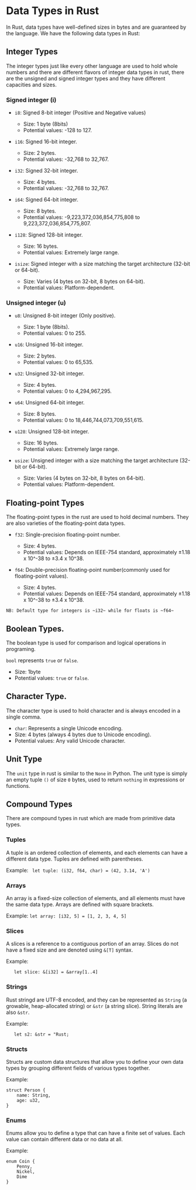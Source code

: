 # Data Types in Rust

In Rust, data types have well-defined sizes in bytes and are guaranteed by the language. We have the following data types in Rust:

## Integer Types

The integer types just like every other language are used to hold whole numbers and there are different flavors of integer data types in rust, there are the unsigned and signed integer types and they have different capacities and sizes.

### Signed integer (i)
* `i8`: Signed 8-bit integer (Positive and Negative values)
    * Size: 1 byte (8bits)
    * Potential values: -128 to 127.

* `i16`: Signed 16-bit integer.
    * Size: 2 bytes.
    * Potential values: -32,768 to 32,767.

*  `i32`: Signed 32-bit integer.
    * Size: 4 bytes.
    * Potential values: -32,768 to 32,767.

*  `i64`: Signed 64-bit integer.
    * Size: 8 bytes.
    * Potential values: -9,223,372,036,854,775,808 to 9,223,372,036,854,775,807.

*  `i128`: Signed 128-bit integer.
    * Size: 16 bytes.
    * Potential values: Extremely large range.

*  `isize`: Signed integer with a size matching the target architecture (32-bit or 64-bit).
    * Size: Varies (4 bytes on 32-bit, 8 bytes on 64-bit).
    * Potential values: Platform-dependent.

### Unsigned integer (u)
* `u8`: Unsigned 8-bit integer (Only positive).
    * Size: 1 byte (8bits).
    * Potential values: 0 to 255.

* `u16`: Unsigned 16-bit integer.
    * Size: 2 bytes.
    * Potential values: 0 to 65,535.

*  `u32`: Unsigned 32-bit integer.
    * Size: 4 bytes.
    * Potential values: 0 to 4,294,967,295.

*  `u64`: Unsigned 64-bit integer.
    * Size: 8 bytes.
    * Potential values: 0 to 18,446,744,073,709,551,615.

*  `u128`: Unsigned 128-bit integer.
    * Size: 16 bytes.
    * Potential values: Extremely large range.

*  `usize`: Unsigned integer with a size matching the target architecture (32-bit or 64-bit).
    * Size: Varies (4 bytes on 32-bit, 8 bytes on 64-bit).
    * Potential values: Platform-dependent.


## Floating-point Types
The floating-point types in the rust are used to hold decimal numbers. They are also varieties of the floating-point data types.

* `f32`: Single-precision floating-point number.
    * Size: 4 bytes. 
    * Potential values: Depends on IEEE-754 standard, approximately ±1.18 x 10^-38 to ±3.4 x 10^38.

* `f64`: Double-precision floating-point number(commonly used for floating-point values).
    * Size: 4 bytes. 
    * Potential values: Depends on IEEE-754 standard, approximately ±1.18 x 10^-38 to ±3.4 x 10^38.

`NB: Default type for integers is ~i32~ while for floats is ~f64~`

## Boolean Types.
The boolean type is used for comparison and logical operations in programing.

`bool` represents `true` or `false`.
* Size: 1byte
* Potential values: `true` or `false`.

## Character Type.
The character type is used to hold character and is always encoded in a single comma.

* `char`: Represents a single Unicode encoding.
* Size: 4 bytes (always 4 bytes due to Unicode encoding).
* Potential values: Any valid Unicode character.

## Unit Type
The `unit` type in rust is similar to the `None` in Python. The unit type is simply an empty tuple `()` of size `0` bytes, used to return `nothing` in expressions or functions.


## Compound Types
There are compound types in rust which are made from primitive data types.

### Tuples
A tuple is an ordered collection of elements, and each elements can have a different data type. Tuples are defined with parentheses.

Example:
``` let tuple: (i32, f64, char) = (42, 3.14, 'A')```


### Arrays
An array is a fixed-size collection of elements, and all elements must have the same data type. Arrays are defined with square brackets.

Example:
```let array: [i32, 5] = [1, 2, 3, 4, 5]```

### Slices
A slices is a reference to a contiguous portion of an array. Slices do not have a fixed size and are denoted using `&[T]` syntax.

Example:
```let array: [i32, 5] == [1, 2, 3, 4, 5]
   let slice: &[i32] = &array[1..4]
```

### Strings
Rust stringd are UTF-8 encoded, and they can be represented as `String` (a growable, heap-allocated string) or `&str` (a string slice). String literals are also `&str`.

Example:
```let s1: String = String::from("Hello, world!");
   let s2: &str = "Rust;
```


### Structs
Structs are custom data structures that allow you to define your own data types by grouping different fields of various types together.

Example:
```
struct Person {
    name: String,
    age: u32,
}
```

### Enums
Enums allow you to define a type that can have a finite set of values. Each value can contain different data or no data at all.

Example:
```
enum Coin {
    Penny,
    Nickel,
    Dime
}
```